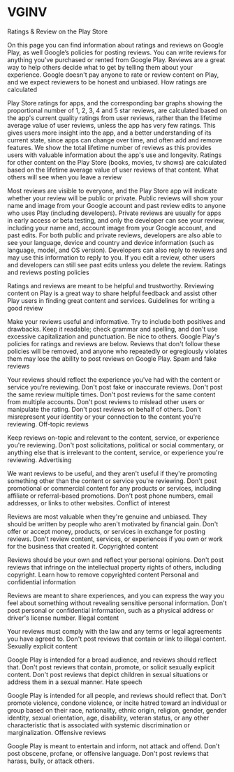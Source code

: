 # VGINV
Ratings & Review on the Play Store

On this page you can find information about ratings and reviews on Google Play, as well Google’s policies for posting reviews. You can write reviews for anything you've purchased or rented from Google Play. Reviews are a great way to help others decide what to get by telling them about your experience. Google doesn't pay anyone to rate or review content on Play, and we expect reviewers to be honest and unbiased. How ratings are calculated

Play Store ratings for apps, and the corresponding bar graphs showing the proportional number of 1, 2, 3, 4 and 5 star reviews, are calculated based on the app's current quality ratings from user reviews, rather than the lifetime average value of user reviews, unless the app has very few ratings. This gives users more insight into the app, and a better understanding of its current state, since apps can change over time, and often add and remove features. We show the total lifetime number of reviews as this provides users with valuable information about the app's use and longevity. Ratings for other content on the Play Store (books, movies, tv shows) are calculated based on the lifetime average value of user reviews of that content. What others will see when you leave a review

Most reviews are visible to everyone, and the Play Store app will indicate whether your review will be public or private. Public reviews will show your name and image from your Google account and past review edits to anyone who uses Play (including developers). Private reviews are usually for apps in early access or beta testing, and only the developer can see your review, including your name and, account image from your Google account, and past edits. For both public and private reviews, developers are also able to see your language, device and country and device information (such as language, model, and OS version). Developers can also reply to reviews and may use this information to reply to you. If you edit a review, other users and developers can still see past edits unless you delete the review. Ratings and reviews posting policies

Ratings and reviews are meant to be helpful and trustworthy. Reviewing content on Play is a great way to share helpful feedback and assist other Play users in finding great content and services. Guidelines for writing a good review

Make your reviews useful and informative. Try to include both positives and drawbacks. Keep it readable; check grammar and spelling, and don't use excessive capitalization and punctuation. Be nice to others. Google Play's policies for ratings and reviews are below. Reviews that don't follow these policies will be removed, and anyone who repeatedly or egregiously violates them may lose the ability to post reviews on Google Play. Spam and fake reviews

Your reviews should reflect the experience you've had with the content or service you're reviewing. Don't post fake or inaccurate reviews. Don't post the same review multiple times. Don't post reviews for the same content from multiple accounts. Don't post reviews to mislead other users or manipulate the rating. Don't post reviews on behalf of others. Don't misrepresent your identity or your connection to the content you're reviewing. Off-topic reviews

Keep reviews on-topic and relevant to the content, service, or experience you're reviewing. Don't post solicitations, political or social commentary, or anything else that is irrelevant to the content, service, or experience you're reviewing. Advertising

We want reviews to be useful, and they aren't useful if they're promoting something other than the content or service you're reviewing. Don't post promotional or commercial content for any products or services, including affiliate or referral-based promotions. Don't post phone numbers, email addresses, or links to other websites. Conflict of interest

Reviews are most valuable when they're genuine and unbiased. They should be written by people who aren't motivated by financial gain. Don't offer or accept money, products, or services in exchange for posting reviews. Don't review content, services, or experiences if you own or work for the business that created it. Copyrighted content

Reviews should be your own and reflect your personal opinions. Don't post reviews that infringe on the intellectual property rights of others, including copyright. Learn how to remove copyrighted content Personal and confidential information

Reviews are meant to share experiences, and you can express the way you feel about something without revealing sensitive personal information. Don't post personal or confidential information, such as a physical address or driver's license number. Illegal content

Your reviews must comply with the law and any terms or legal agreements you have agreed to. Don't post reviews that contain or link to illegal content. Sexually explicit content

Google Play is intended for a broad audience, and reviews should reflect that. Don't post reviews that contain, promote, or solicit sexually explicit content. Don't post reviews that depict children in sexual situations or address them in a sexual manner. Hate speech

Google Play is intended for all people, and reviews should reflect that. Don't promote violence, condone violence, or incite hatred toward an individual or group based on their race, nationality, ethnic origin, religion, gender, gender identity, sexual orientation, age, disability, veteran status, or any other characteristic that is associated with systemic discrimination or marginalization. Offensive reviews

Google Play is meant to entertain and inform, not attack and offend. Don't post obscene, profane, or offensive language. Don't post reviews that harass, bully, or attack others.
